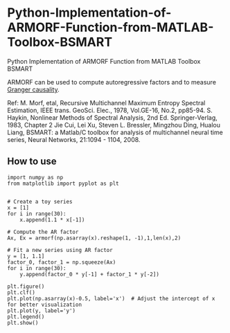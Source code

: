 # Python-Implementation-of-ARMORF-Function-from-MATLAB-Toolbox-BSMART
Python Implementation of ARMORF Function from MATLAB Toolbox BSMART

ARMORF can be used to compute autoregressive factors and to measure [Granger causality](https://en.wikipedia.org/wiki/Granger_causality).

Ref: M. Morf, etal, Recursive Multichannel Maximum Entropy Spectral Estimation,
            IEEE trans. GeoSci. Elec., 1978, Vol.GE-16, No.2, pp85-94.
     S. Haykin, Nonlinear Methods of Spectral Analysis, 2nd Ed.
            Springer-Verlag, 1983, Chapter 2
     Jie Cui, Lei Xu, Steven L. Bressler, Mingzhou Ding, Hualou Liang, 
            BSMART: a Matlab/C toolbox for analysis of multichannel neural time series, Neural Networks, 21:1094 - 1104, 2008.
## How to use
```
import numpy as np
from matplotlib import pyplot as plt


# Create a toy series
x = [1]   
for i in range(30):
    x.append(1.1 * x[-1])

# Compute the AR factor
Ax, Ex = armorf(np.asarray(x).reshape(1, -1),1,len(x),2)

# Fit a new series using AR factor
y = [1, 1.1]
factor_0, factor_1 = np.squeeze(Ax)
for i in range(30):
    y.append(factor_0 * y[-1] + factor_1 * y[-2])

plt.figure()
plt.clf()
plt.plot(np.asarray(x)-0.5, label='x')  # Adjust the intercept of x for better visualization
plt.plot(y, label='y')
plt.legend()
plt.show()
```
